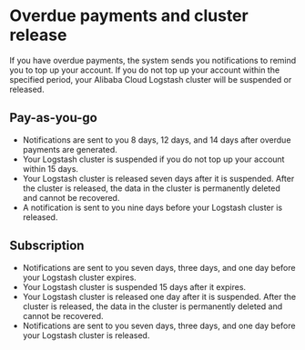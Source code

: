 # Overdue payments and cluster release

If you have overdue payments, the system sends you notifications to remind you to top up your account. If you do not top up your account within the specified period, your Alibaba Cloud Logstash cluster will be suspended or released.

## Pay-as-you-go

-   Notifications are sent to you 8 days, 12 days, and 14 days after overdue payments are generated.
-   Your Logstash cluster is suspended if you do not top up your account within 15 days.
-   Your Logstash cluster is released seven days after it is suspended. After the cluster is released, the data in the cluster is permanently deleted and cannot be recovered.
-   A notification is sent to you nine days before your Logstash cluster is released.

## Subscription

-   Notifications are sent to you seven days, three days, and one day before your Logstash cluster expires.
-   Your Logstash cluster is suspended 15 days after it expires.
-   Your Logstash cluster is released one day after it is suspended. After the cluster is released, the data in the cluster is permanently deleted and cannot be recovered.
-   Notifications are sent to you seven days, three days, and one day before your Logstash cluster is released.

